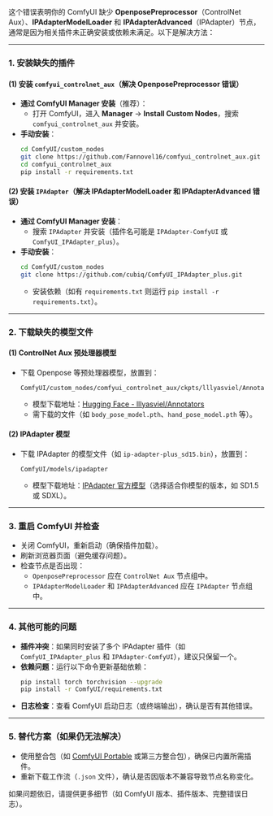 这个错误表明你的 ComfyUI 缺少 **OpenposePreprocessor**（ControlNet Aux）、**IPAdapterModelLoader** 和 **IPAdapterAdvanced**（IPAdapter）节点，通常是因为相关插件未正确安装或依赖未满足。以下是解决方法：

---

### **1. 安装缺失的插件**
#### **(1) 安装 `comfyui_controlnet_aux`（解决 OpenposePreprocessor 错误）**
- **通过 ComfyUI Manager 安装**（推荐）：
  - 打开 ComfyUI，进入 **Manager** → **Install Custom Nodes**，搜索 `comfyui_controlnet_aux` 并安装。
- **手动安装**：
  ```bash
  cd ComfyUI/custom_nodes
  git clone https://github.com/Fannovel16/comfyui_controlnet_aux.git
  cd comfyui_controlnet_aux
  pip install -r requirements.txt
  ```

#### **(2) 安装 `IPAdapter`（解决 IPAdapterModelLoader 和 IPAdapterAdvanced 错误）**
- **通过 ComfyUI Manager 安装**：
  - 搜索 `IPAdapter` 并安装（插件名可能是 `IPAdapter-ComfyUI` 或 `ComfyUI_IPAdapter_plus`）。
- **手动安装**：
  ```bash
  cd ComfyUI/custom_nodes
  git clone https://github.com/cubiq/ComfyUI_IPAdapter_plus.git
  ```
  - 安装依赖（如有 `requirements.txt` 则运行 `pip install -r requirements.txt`）。

---

### **2. 下载缺失的模型文件**
#### **(1) ControlNet Aux 预处理器模型**
- 下载 Openpose 等预处理器模型，放置到：
  ```
  ComfyUI/custom_nodes/comfyui_controlnet_aux/ckpts/lllyasviel/Annotators
  ```
  - 模型下载地址：[Hugging Face - lllyasviel/Annotators](https://huggingface.co/lllyasviel/Annotators/tree/main)  
  - 需下载的文件（如 `body_pose_model.pth`、`hand_pose_model.pth` 等）。

#### **(2) IPAdapter 模型**
- 下载 IPAdapter 的模型文件（如 `ip-adapter-plus_sd15.bin`），放置到：
  ```
  ComfyUI/models/ipadapter
  ```
  - 模型下载地址：[IPAdapter 官方模型](https://huggingface.co/h94/IP-Adapter/tree/main)（选择适合你模型的版本，如 SD1.5 或 SDXL）。

---

### **3. 重启 ComfyUI 并检查**
- 关闭 ComfyUI，重新启动（确保插件加载）。
- 刷新浏览器页面（避免缓存问题）。
- 检查节点是否出现：
  - `OpenposePreprocessor` 应在 `ControlNet Aux` 节点组中。
  - `IPAdapterModelLoader` 和 `IPAdapterAdvanced` 应在 `IPAdapter` 节点组中。

---

### **4. 其他可能的问题**
- **插件冲突**：如果同时安装了多个 IPAdapter 插件（如 `ComfyUI_IPAdapter_plus` 和 `IPAdapter-ComfyUI`），建议只保留一个。
- **依赖问题**：运行以下命令更新基础依赖：
  ```bash
  pip install torch torchvision --upgrade
  pip install -r ComfyUI/requirements.txt
  ```
- **日志检查**：查看 ComfyUI 启动日志（或终端输出），确认是否有其他错误。

---

### **5. 替代方案（如果仍无法解决）**
- 使用整合包（如 [ComfyUI Portable](https://github.com/ComfyOrg/ComfyUI) 或第三方整合包），确保已内置所需插件。
- 重新下载工作流（`.json` 文件），确认是否因版本不兼容导致节点名称变化。

如果问题依旧，请提供更多细节（如 ComfyUI 版本、插件版本、完整错误日志）。
